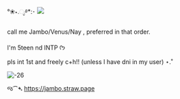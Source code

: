 °❀⋆.ೃ࿔*:･
![](https://komarev.com/ghpvc/?username=your-github-username&color=grey)

call me Jambo/Venus/Nay , preferred in that order.

I'm 5teen nd INTP ᡣ𐭩

pls int 1st and freely c+h!! (unless I have dni in my user) ⋆.˚


![ -26](https://github.com/user-attachments/assets/c5dea5dc-8654-44e6-b4c8-48b2cbaf4a9b)


જ⁀➴ https://jambo.straw.page
